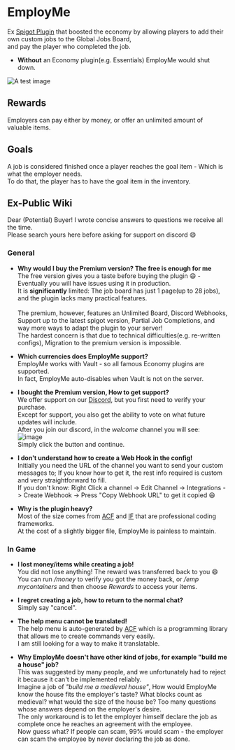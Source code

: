 # EmployMe
Ex [Spigot Plugin](https://www.spigotmc.org/resources/employme.96513/) that boosted the economy by allowing players to add their own custom jobs to the Global Jobs Board,\
and pay the player who completed the job.

* **Without** an Economy plugin(e.g. Essentials) EmployMe would shut down.

![A test image](https://i.imgur.com/j7s49wN.png)

## Rewards
Employers can pay either by money, or offer an unlimited amount of valuable items.

## Goals
A job is considered finished once a player reaches the goal item - Which is what the employer needs.\
To do that, the player has to have the goal item in the inventory.

## Ex-Public Wiki
Dear (Potential) Buyer! I wrote concise answers to questions we receive all the time.\
Please search yours here before asking for support on discord :smile:

### General
* **Why would I buy the Premium version? The free is enough for me**\
The free version gives you a taste before buying the plugin :smile: - Eventually you will have issues using it in production.\
It is **significantly** limited: The job board has just 1 page(up to 28 jobs), and the plugin lacks many practical features.\
\
The premium, however, features an Unlimited Board, Discord Webhooks, Support up to the latest spigot version, Partial Job Completions, and way more ways to adapt the plugin to your server!\
The hardest concern is that due to technical difficulties(e.g. re-written configs), Migration to the premium version is impossible.

* **Which currencies does EmployMe support?**\
EmployMe works with Vault - so all famous Economy plugins are supported.\
In fact, EmployMe auto-disables when Vault is not on the server.

* **I bought the Premium version, How to get support?**\
We offer support on our [Discord](https://discord.gg/Tm4F2v7xVE), but you first need to verify your purchase.\
Except for support, you also get the ability to vote on what future updates will include.\
After you join our discord, in the *welcome* channel you will see:\
![image](https://user-images.githubusercontent.com/69223217/224512733-2db02966-20b3-4f70-99a8-1f40748457db.png)\
Simply click the button and continue.

* **I don't understand how to create a Web Hook in the config!**\
Initially you need the URL of the channel you want to send your custom messages to; If you know how to get it, the rest info required is custom and very straightforward to fill.\
If you don't know: Right Click a channel -> Edit Channel -> Integrations -> Create Webhook -> Press "Copy Webhook URL" to get it copied :smile:


* **Why is the plugin heavy?**\
Most of the size comes from [ACF](https://www.spigotmc.org/threads/acf-beta-annotation-command-framework.234266/) and [IF](https://www.spigotmc.org/resources/if-inventory-framework.57216/) that are professional coding frameworks.\
At the cost of a slightly bigger file, EmployMe is painless to maintain.


### In Game
* **I lost money/items while creating a job!**\
You did not lose anything! The reward was transferred back to you :smile:\
You can run _/money_ to verify you got the money back, or _/emp mycontainers_ and then choose _Rewards_ to access your items.

* **I regret creating a job, how to return to the normal chat?**\
Simply say "cancel".

* **The help menu cannot be translated!**\
The help menu is auto-generated by [ACF](https://www.spigotmc.org/threads/acf-beta-annotation-command-framework.234266/) which is a programming library that allows me to create commands very easily.\
I am still looking for a way to make it translatable.

* **Why EmployMe doesn't have other kind of jobs, for example "build me a house" job?**\
This was suggested by many people, and we unfortunately had to reject it because it can't be implemented reliably.\
Imagine a job of _"build me a medieval house"_, How would EmployMe know the house fits the employer's taste? What blocks count as medieval? what would the size of the house be? Too many questions whose answers depend on the employer's desire.\
The only workaround is to let the employer himself declare the job as complete once he reaches an agreement with the employee.\
Now guess what? If people can scam, 99% would scam - the employer can scam the employee by never declaring the job as done.
